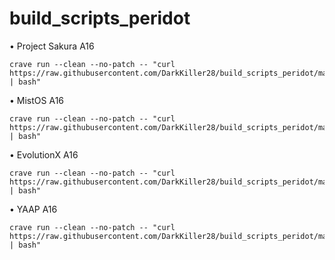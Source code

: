 # build_scripts_peridot

• Project Sakura A16
```
crave run --clean --no-patch -- "curl https://raw.githubusercontent.com/DarkKiller28/build_scripts_peridot/main/sakura_a16.sh | bash"
```

• MistOS A16
```
crave run --clean --no-patch -- "curl https://raw.githubusercontent.com/DarkKiller28/build_scripts_peridot/main/mist_a16.sh | bash"
```

• EvolutionX A16
```
crave run --clean --no-patch -- "curl https://raw.githubusercontent.com/DarkKiller28/build_scripts_peridot/main/evo_a16.sh | bash"
```

• YAAP A16
```
crave run --clean --no-patch -- "curl https://raw.githubusercontent.com/DarkKiller28/build_scripts_peridot/main/yaap_a16.sh | bash"
```
